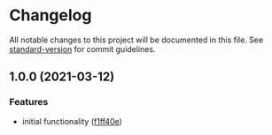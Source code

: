 # Changelog

All notable changes to this project will be documented in this file. See [standard-version](https://github.com/conventional-changelog/standard-version) for commit guidelines.

## 1.0.0 (2021-03-12)


### Features

* initial functionality ([f1ff40e](https://github.com/SalesVista/format/commit/f1ff40e21fc2c6e38878f3a246eb00d32519ab1d))
